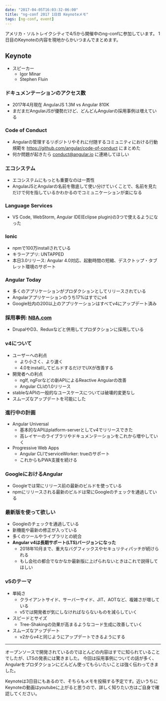 ```yaml
---
date: "2017-04-05T16:03:32-06:00"
title: "ng-conf 2017 1日目 Keynoteメモ"
tags: [ng-conf, event]
---
```


アメリカ・ソルトレイクシティで4/5から開催中のng-confに参加しています。
1日目のKeynoteの内容を現地からかいつまんでまとめます。

<!--more-->

## Keynote

- スピーカー
  - Igor Minar
  - Stephen Fluin

### ドキュメンテーションのアクセス数

- 2017年4月現在 AngularJS 1.3M vs Angular 810K
- まだまだAngularJSが優勢だけど、どんどんAngularの採用事例は増えている

### Code of Conduct

- Angularの管理するリポジトリやそれに付随するコミュニティにおける行動規範を https://github.com/angular/code-of-conduct にまとめた
- 何か問題が起きたら conduct@angular.io に連絡してほしい

### エコシステム

- エコシステムにもっとも重要なのは一貫性
- AngularJSとAngularの名前を徹底して使い分けていくことで、名前を見ただけで何を指しているかわかるのでコミュニケーションが楽になる

### Language Services

- VS Code, WebStorm, Angular IDE(Eclipse plugin)の3つで使えるようになった

### Ionic

- npmで100万installされている
- キラーアプリ: UNTAPPED
- 本日3.0リリース: Angular 4.0対応、起動時間の短縮、デスクトップ・タブレット環境のサポート

### Angular Today

- 多くのアプリケーションがプロダクションとしてリリースされている
- Angularアプリケーションのうち17%はすでにv4 
- Google社内の200以上のアプリケーションはすべてv4にアップデート済み

### 採用事例: [NBA.com](http://www.nba.com/)

- DrupalやD3、Reduxなどと併用してプロダクションに採用している

### v4について

- ユーザーへの利点
  - より小さく、より速く
  - 4.0をinstallしてビルドするだけでUXが改善する
- 開発者への利点
  - ngIf, ngForなどの新APIによるReactive Angularの改善
  - Angular CLIの1.0リリース
- stableなAPIの一般的なユースケースについては破壊的変更なし
- スムーズなアップデートを可能にした

### 進行中の計画

- Angular Universal
  - 基本的なAPIはplatform-serverとしてv4でリリースできた
  - 高レイヤーのライブラリやドキュメンテーションをこれから増やしていく
- Progressive Web Apps
  - Angular CLIでserviceWorker: trueのサポート
  - これからもPWA支援を続ける

### GoogleにおけるAngular

- Googleでは常にリリース前の最新のビルドを使っている
- npmにリリースされる最新のビルドは常にGoogleのチェックを通過している

### 最新版を使って欲しい

- Googleのチェックを通過している
- 新機能や最新の修正が入っている
- 多くのツールやライブラリとの統合
- **Angular v4は長期サポート(LTS)バージョンになった**
  - 2018年10月まで、重大なバグフィックスやセキュリティパッチが続けられる
  - もし会社の都合でなかなか最新版に上げられないときはこれで説得してほしい

### v5のテーマ

- 単純さ
  - クライアントサイド、サーバーサイド、JIT、AOTなど、複雑さが増している
  - v5では開発者が気にしなければならないものを減らしていく
- スピードとサイズ
  - Tree-Shakingの効果が高まるようなコード生成に改善していく
- スムーズなアップデート
  - v2からv4と同じようにアップデートできるようにする

----

オープンソースで開発されているのでほとんどの内容はすでに知られていることでしたが、LTSの発表には驚きました。
今回は採用事例についての話が多く、Angularをプロダクションにどんどん使ってもらいたいことは強く伝わってきました。

Keynoteは3日目にもあるので、そちらもメモを投稿する予定です。近いうちにKeynoteの動画はyoutubeに上がると思うので、詳しく知りたい方はご自身で確認してください。



